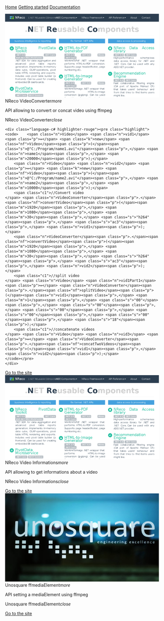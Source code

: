 
<head>
  <link type="text/css" rel="stylesheet" href="css/materialize.min.css"  media="screen,projection"/>
  <link href="https://fonts.googleapis.com/icon?family=Material+Icons" rel="stylesheet">
  <script type="text/javascript" src="https://code.jquery.com/jquery-2.1.1.min.js"></script>
  <script type="text/javascript" src="js/materialize.min.js"></script>
  <script>
    $(document).ready(function(){
      $('.collapsible').collapsible();
    });
   </script>
</head>
    
 <a href="https://eommer.github.io/EVEWebSite/" class="waves-effect waves-light btn-large">Home</a>
 <a href="https://eommer.github.io/EVEWebSite/gettingStarted.html" class="waves-effect waves-light btn-large">Getting started</a>
 <a href="doc/index.html" class="waves-effect waves-light btn-large">Documentation</a>


<div class="row">
        <div class="col s12 m7">
          <div class="card small">
            <div class="card-image">
              <img src="nrecoSite.png">
              <span class="card-title"></span>
            </div>
<div class="card-content">
<span class="card-title activator grey-text text-darken-4">NReco VideoConverter<i class="material-icons right">more</i></span>
      <p>API allowing to convert or concat video using ffmpeg</p>
    </div>
    <div class="card-reveal">
      <span class="card-title grey-text text-darken-4">NReco VideoConverter<i class="material-icons right">close</i></span>
<p>

	<div class="language-c# highlighter-rouge"><pre class="highlight"><code>	<span class="n">Video</span> <span class="n">vid1</span> <span class="p">=</span> <span class="k">new</span> <span class="nf">Video</span><span class="p">(</span><span class="s">@"C:/Program/name1.avi"</span><span class="p">,</span> <span class="n">name1</span><span class="p">,</span> <span class="m">20000</span><span class="p">);</span>
		<span class="n">Video</span> <span class="n">vid2</span> <span class="p">=</span> <span class="k">new</span> <span class="nf">Video</span><span class="p">(</span><span class="s">@"C:/Program/name2.avi"</span><span class="p">,</span> <span class="n">name2</span><span class="p">,</span> <span class="m">10000</span><span class="p">);</span>
		<span class="c1">//Convert video
	</span>	<span class="n">VideoConverter</span><span class="p">.</span><span class="nf">convertVideo</span><span class="p">(</span><span class="m">1920</span><span class="p">,</span> <span class="m">1080</span><span class="p">,</span> <span class="m">30</span><span class="p">,</span> <span class="s">"h264"</span><span class="p">,</span> <span class="s">"ac3"</span><span class="p">,</span> <span class="n">vid1</span><span class="p">);</span>
		<span class="n">VideoConverter</span><span class="p">.</span><span class="nf">convertVideo</span><span class="p">(</span><span class="m">1920</span><span class="p">,</span> <span class="m">1080</span><span class="p">,</span> <span class="m">30</span><span class="p">,</span> <span class="s">"h264"</span><span class="p">,</span> <span class="s">"ac3"</span><span class="p">,</span> <span class="n">vid2</span><span class="p">);</span>
		<span class="c1">//split video
	</span>	<span class="n">Video</span> <span class="n">vid1Part1</span> <span class="p">=</span> <span class="n">VideoConverter</span><span class="p">.</span><span class="nf">splitVideo</span><span class="p">(</span><span class="n">vid1</span><span class="p">,</span> <span class="m">1</span><span class="p">,</span> <span class="s">"00"</span><span class="p">,</span> <span class="s">"00"</span><span class="p">,</span> <span class="s">"00"</span><span class="p">,</span> <span class="s">"00"</span><span class="p">,</span> <span class="s">"00"</span><span class="p">,</span> <span class="s">"18"</span><span class="p">);</span>
		<span class="c1">//concatenate videos
	</span>	<span class="n">Video</span> <span class="n">vid3</span> <span class="p">=</span> <span class="n">VideoConverter</span><span class="p">.</span><span class="nf">concatTwoVideos</span><span class="p">(</span><span class="n">vid1</span><span class="p">,</span> <span class="n">vid2</span><span class="p">);</span>
	</code></pre>
	</div>

</p>
    </div>
            <div class="card-action">
              <a href="https://www.nrecosite.com/video_converter_net.aspx">Go to the site</a>
            </div>
          </div>
        </div>
</div>
      
<div class="row">
        <div class="col s12 m7">
          <div class="card small">
            <div class="card-image">
              <img src="nrecoSite.png">
              <span class="card-title"></span>
            </div>
<div class="card-content">
<span class="card-title activator grey-text text-darken-4">NReco Video Informations<i class="material-icons right">more</i></span>
      <p>API allowing to get informations about a video</p>
    </div>
    <div class="card-reveal">
      <span class="card-title grey-text text-darken-4">NReco Video Informations<i class="material-icons right">close</i></span>
<p>

</p>
    </div>
            <div class="card-action">
              <a href="https://www.nrecosite.com/video_info_net.aspx">Go to the site</a>
            </div>
          </div>
        </div>
</div>

<div class="row">
        <div class="col s12 m7">
          <div class="card small">
            <div class="card-image">
              <img src="unosquare.jpg">
              <span class="card-title"></span>
            </div>
<div class="card-content">
<span class="card-title activator grey-text text-darken-4">Unosquare ffmediaElement<i class="material-icons right">more</i></span>
      <p>API setting a mediaElement using ffmpeg</p>
    </div>
    <div class="card-reveal">
      <span class="card-title grey-text text-darken-4">Unosquare ffmediaElement<i class="material-icons right">close</i></span>
<p>

</p>
    </div>
            <div class="card-action">
              <a href="https://github.com/unosquare/ffmediaelement">Go to the site</a>
            </div>
          </div>
        </div>
</div>
        

